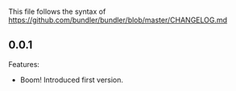 This file follows the syntax of https://github.com/bundler/bundler/blob/master/CHANGELOG.md

## 0.0.1

Features:

  - Boom! Introduced first version.
